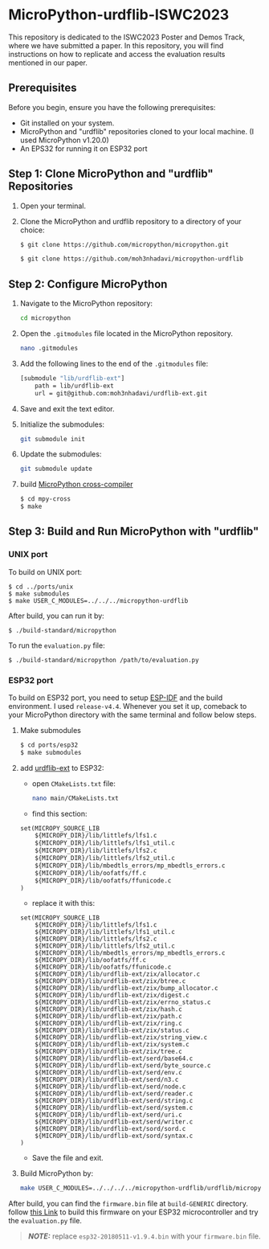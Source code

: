 # MicroPython-urdflib-ISWC2023

This repository is dedicated to the ISWC2023 Poster and Demos Track, where we have submitted a paper. In this repository, you will find instructions on how to replicate and access the evaluation results mentioned in our paper.

## Prerequisites

Before you begin, ensure you have the following prerequisites:

- Git installed on your system.
- MicroPython and "urdflib" repositories cloned to your local machine. (I used MicroPython v1.20.0)
- An EPS32 for running it on ESP32 port

## Step 1: Clone MicroPython and "urdflib" Repositories

1. Open your terminal.

2. Clone the MicroPython and urdflib repository to a directory of your choice:

   ```bash
   $ git clone https://github.com/micropython/micropython.git
    ```
    ```bash
   $ git clone https://github.com/moh3nhadavi/micropython-urdflib
   ```

## Step 2: Configure MicroPython

1. Navigate to the MicroPython repository:

    ```bash
    cd micropython
    ```

1. Open the `.gitmodules` file located in the MicroPython repository.
    
    ```bash
    nano .gitmodules
    ```

1. Add the following lines to the end of the `.gitmodules` file:

    ```bash
    [submodule "lib/urdflib-ext"]
        path = lib/urdflib-ext
        url = git@github.com:moh3nhadavi/urdflib-ext.git
    ```
1. Save and exit the text editor.

1. Initialize the submodules:

    ```bash
    git submodule init
    ```
    
1. Update the submodules:
    ```bash
    git submodule update
    ```
1. build [MicroPython cross-compiler](https://github.com/micropython/micropython/blob/master/mpy-cross)
    ```bash
    $ cd mpy-cross
    $ make
    ```


## Step 3: Build and Run MicroPython with "urdflib"

### UNIX port

To build on UNIX port:

    $ cd ../ports/unix
    $ make submodules
    $ make USER_C_MODULES=../../../micropython-urdflib

After build, you can run it by:
    
    $ ./build-standard/micropython

To run the `evaluation.py` file:

    $ ./build-standard/micropython /path/to/evaluation.py
    

### ESP32 port

To build on ESP32 port, you need to setup [ESP-IDF](https://docs.espressif.com/projects/esp-idf/en/release-v4.4/esp32/get-started/index.html) and the build environment. I used `release-v4.4`. Whenever you set it up, comeback to your MicroPython directory with the same terminal and follow below steps.


1. Make submodules
    ```bash
    $ cd ports/esp32
    $ make submodules
    ```
1. add [urdflib-ext](https://github.com/moh3nhadavi/urdflib-ext) to ESP32:
    - open `CMakeLists.txt` file:
        ```bash
        nano main/CMakeLists.txt
        ```
    - find this section:
    ```txt
    set(MICROPY_SOURCE_LIB
        ${MICROPY_DIR}/lib/littlefs/lfs1.c
        ${MICROPY_DIR}/lib/littlefs/lfs1_util.c
        ${MICROPY_DIR}/lib/littlefs/lfs2.c
        ${MICROPY_DIR}/lib/littlefs/lfs2_util.c
        ${MICROPY_DIR}/lib/mbedtls_errors/mp_mbedtls_errors.c
        ${MICROPY_DIR}/lib/oofatfs/ff.c
        ${MICROPY_DIR}/lib/oofatfs/ffunicode.c
    )
    ```

    - replace it with this:
    ```text
    set(MICROPY_SOURCE_LIB
        ${MICROPY_DIR}/lib/littlefs/lfs1.c
        ${MICROPY_DIR}/lib/littlefs/lfs1_util.c
        ${MICROPY_DIR}/lib/littlefs/lfs2.c
        ${MICROPY_DIR}/lib/littlefs/lfs2_util.c
        ${MICROPY_DIR}/lib/mbedtls_errors/mp_mbedtls_errors.c
        ${MICROPY_DIR}/lib/oofatfs/ff.c
        ${MICROPY_DIR}/lib/oofatfs/ffunicode.c
        ${MICROPY_DIR}/lib/urdflib-ext/zix/allocator.c
        ${MICROPY_DIR}/lib/urdflib-ext/zix/btree.c
        ${MICROPY_DIR}/lib/urdflib-ext/zix/bump_allocator.c
        ${MICROPY_DIR}/lib/urdflib-ext/zix/digest.c
        ${MICROPY_DIR}/lib/urdflib-ext/zix/errno_status.c
        ${MICROPY_DIR}/lib/urdflib-ext/zix/hash.c
        ${MICROPY_DIR}/lib/urdflib-ext/zix/path.c
        ${MICROPY_DIR}/lib/urdflib-ext/zix/ring.c
        ${MICROPY_DIR}/lib/urdflib-ext/zix/status.c
        ${MICROPY_DIR}/lib/urdflib-ext/zix/string_view.c
        ${MICROPY_DIR}/lib/urdflib-ext/zix/system.c
        ${MICROPY_DIR}/lib/urdflib-ext/zix/tree.c
        ${MICROPY_DIR}/lib/urdflib-ext/serd/base64.c
        ${MICROPY_DIR}/lib/urdflib-ext/serd/byte_source.c
        ${MICROPY_DIR}/lib/urdflib-ext/serd/env.c
        ${MICROPY_DIR}/lib/urdflib-ext/serd/n3.c
        ${MICROPY_DIR}/lib/urdflib-ext/serd/node.c
        ${MICROPY_DIR}/lib/urdflib-ext/serd/reader.c
        ${MICROPY_DIR}/lib/urdflib-ext/serd/string.c
        ${MICROPY_DIR}/lib/urdflib-ext/serd/system.c
        ${MICROPY_DIR}/lib/urdflib-ext/serd/uri.c
        ${MICROPY_DIR}/lib/urdflib-ext/serd/writer.c
        ${MICROPY_DIR}/lib/urdflib-ext/sord/sord.c
        ${MICROPY_DIR}/lib/urdflib-ext/sord/syntax.c
    )
    ```
    - Save the file and exit.
1. Build MicroPython by:
    ``` bash
    make USER_C_MODULES=../../../../micropython-urdflib/urdflib/micropython.cmake
    ```

After build, you can find the `firmware.bin` file at `build-GENERIC` directory. follow [this Link](https://github.com/micropython/micropython/blob/v1.20.0/docs/esp32/tutorial/intro.rst) to build this firmware on your ESP32 microcontroller and try the `evaluation.py` file.

> **_NOTE:_**  replace `esp32-20180511-v1.9.4.bin` with your `firmware.bin` file.
